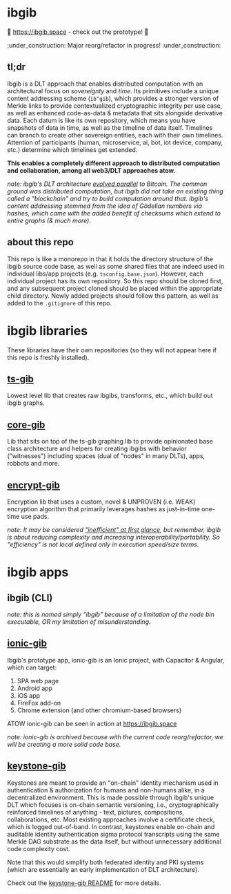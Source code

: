 # ibgib

:eyes: https://ibgib.space - check out the prototype! :eyes:

:under_construction: Major reorg/refactor in progress! :under_construction:

## tl;dr

Ibgib is a DLT approach that enables distributed computation with an
architectural focus on _sovereignty_ and _time_. Its primitives include a unique
content addressing scheme (`ib^gib`), which provides a stronger version of
Merkle links to provide contextualized cryptographic integrity per use case, as
well as enhanced code-as-data & metadata that sits alongside derivative data.
Each datum is like its own repository, which means you have snapshots of data in
time, as well as the timeline of data itself. Timelines can branch to create
other sovereign entities, each with their own timelines. Attention of
participants (human, microservice, ai, bot, iot device, company, etc.) determine
which timelines get extended.

**This enables a completely different approach to distributed computation and collaboration, among all web3/DLT approaches atow.**

_note: ibgib's DLT architecture [evolved parallel](https://en.wikipedia.org/wiki/Parallel_evolution) to Bitcoin.  The common ground was distributed computation, but ibgib did not take an existing thing called a "blockchain" and try to build computation around that. ibgib's content addressing stemmed from the idea of Gödelian numbers via hashes, which came with the added benefit of checksums which extend to entire graphs (& much more)._

## about this repo

This repo is like a monorepo in that it holds the directory structure of the
ibgib source code base, as well as some shared files that are indeed used in
individual libs/app projects (e.g. `tsconfig.base.json`). However, each
individual project has its own repository. So this repo should be cloned first,
and any subsequent project cloned should be placed within the appropriate child
directory. Newly added projects should follow this pattern, as well as added to
the `.gitignore` of this repo.


# ibgib libraries

These libraries have their own repositories (so they will not appear here
if this repo is freshly installed).

## [ts-gib](https://gitlab.com/ibgib/ts-gib)

Lowest level lib that creates raw ibgibs, transforms, etc., which build out
ibgib graphs.

## [core-gib](https://gitlab.com/ibgib/core-gib)

Lib that sits on top of the ts-gib graphing lib to provide opinionated base
class architecture and helpers for creating ibgibs with behavior ("witnesses")
including spaces (dual of "nodes" in many DLTs), apps, robbots and more.

## [encrypt-gib](https://github.com/wraiford/encrypt-gib)

Encryption lib that uses a custom, novel & UNPROVEN (i.e. WEAK) encryption
algorithm that primarily leverages hashes as just-in-time one-time use pads.

_note: It may be considered ["inefficient" at first glance](https://www.reddit.com/r/cryptography/comments/qxlxip/comment/hlas0ci/?utm_source=share&utm_medium=web2x&context=3), but remember, ibgib is about reducing complexity and increasing interoperability/portability. So "efficiency" is not local defined only in execution speed/size terms._


# ibgib apps

## ibgib (CLI)

_note: this is named simply "ibgib" because of a limitation of the node bin executable, OR my limitation of misunderstanding._

## [ionic-gib](./archive/ionic-gib)

Ibgib's prototype app, ionic-gib is an Ionic project, with Capacitor & Angular,
which can target:

1. SPA web page
2. Android app
3. iOS app
4. FireFox add-on
5. Chrome extension (and other chromium-based browsers)

ATOW ionic-gib can be seen in action at https://ibgib.space

_note: ionic-gib is archived because with the current code reorg/refactor, we will be creating a more solid code base._

## [keystone-gib](./archive/keystone-gib)

Keystones are meant to provide an "on-chain" identity mechanism used in
authentication & authorization for humans and non-humans alike, in a
decentralized environment. This is made possible through ibgib's unique DLT
which focuses is on-chain semantic versioning, i.e., cryptographically
reinforced timelines of anything - text, pictures, compositions, collaborations,
etc. Most existing approaches involve a certificate check, which is logged
out-of-band. In contrast, keystones enable on-chain and auditable identity
authentication sigma protocol transcripts using the same Merkle DAG substrate as
the data itself, but without unnecessary additional code complexity cost.

Note that this would simplify both federated identity and PKI systems (which are
essentially an early implementation of DLT architecture).

Check out the [keystone-gib README](./archive/keystone-gib/README.md) for more details.

